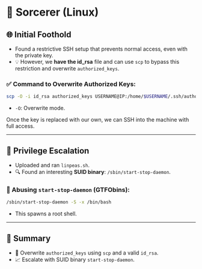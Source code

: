 # 🧙 Sorcerer (Linux)

## 🌐 Initial Foothold

- Found a restrictive SSH setup that prevents normal access, even with the private key.
- 💡 However, we **have the id_rsa** file and can use `scp` to bypass this restriction and overwrite `authorized_keys`.

### ✅ Command to Overwrite Authorized Keys:
```bash
scp -O -i id_rsa authorized_keys USERNAME@IP:/home/$USERNAME/.ssh/authorized_keys
```
- `-O`: Overwrite mode.

Once the key is replaced with our own, we can SSH into the machine with full access.

---

## 🧨 Privilege Escalation

- Uploaded and ran `linpeas.sh`.
- 🔍 Found an interesting **SUID binary**: `/sbin/start-stop-daemon`.

### 🚀 Abusing `start-stop-daemon` (GTFObins):
```bash
/sbin/start-stop-daemon -S -x /bin/bash
```
- This spawns a root shell.

---

## 🔑 Summary

- 🔐 Overwrite `authorized_keys` using `scp` and a valid `id_rsa`.
- 📈 Escalate with SUID binary `start-stop-daemon`.

